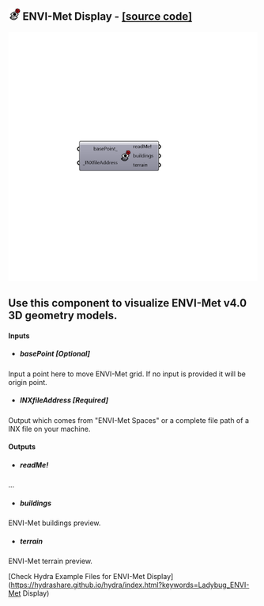 ## ![](../../images/icons/ENVI-Met_Display.png) ENVI-Met Display - [[source code]](https://github.com/mostaphaRoudsari/ladybug/tree/master/src/Ladybug_ENVI-Met%20Display.py)

![](../../images/components/ENVI-Met_Display.png)

Use this component to visualize ENVI-Met v4.0 3D geometry models.
 -
 

#### Inputs
* ##### basePoint [Optional]
Input a point here to move ENVI-Met grid. If no input is provided it will be origin point.
* ##### INXfileAddress [Required]
Output which comes from "ENVI-Met Spaces" or a complete file path of a INX file on your machine.

#### Outputs
* ##### readMe!
...
* ##### buildings
ENVI-Met buildings preview.
* ##### terrain
ENVI-Met terrain preview.


[Check Hydra Example Files for ENVI-Met Display](https://hydrashare.github.io/hydra/index.html?keywords=Ladybug_ENVI-Met Display)